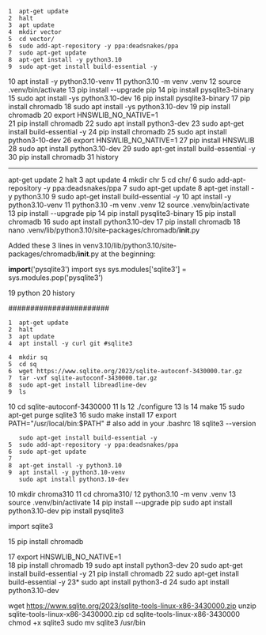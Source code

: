 
    1  apt-get update
    2  halt
    3  apt update
    4  mkdir vector
    5  cd vector/
    6  sudo add-apt-repository -y ppa:deadsnakes/ppa
    7  sudo apt-get update
    8  apt-get install -y python3.10
    9  sudo apt-get install build-essential -y
   10  apt install -y python3.10-venv
   11  python3.10 -m venv .venv
   12  source .venv/bin/activate
   13  pip install --upgrade pip
   14  pip install pysqlite3-binary
   15  sudo apt install -ys python3.10-dev
   16  pip install pysqlite3-binary
   17  pip install chromadb
   18  sudo apt install -ys python3.10-dev
   19  pip install chromadb
   20  export HNSWLIB_NO_NATIVE=1  
   21  pip install chromadb
   22  sudo apt install python3-dev
   23  sudo apt-get install build-essential -y
   24  pip install chromadb
   25  sudo apt install python3-10-dev
   26  export HNSWLIB_NO_NATIVE=1 
   27  pip install HNSWLIB
   28  sudo apt install python3.10-dev
   29  sudo apt-get install build-essential -y
   30  pip install chromadb
   31  history

------------------

apt-get update
    2  halt
    3  apt update
    4  mkdir chr
    5  cd chr/
    6  sudo add-apt-repository -y ppa:deadsnakes/ppa
    7  sudo apt-get update
    8  apt-get install -y python3.10
    9  sudo apt-get install build-essential -y
   10  apt install -y python3.10-venv
   11  python3.10 -m venv .venv
   12  source .venv/bin/activate
   13  pip install --upgrade pip
   14  pip install pysqlite3-binary
   15  pip install chromadb
   16  sudo apt install python3.10-dev
   17  pip install chromadb
   18  nano .venv/lib/python3.10/site-packages/chromadb/__init__.py 

 Added these 3 lines in venv3.10/lib/python3.10/site-packages/chromadb/__init__.py at the beginning:


__import__('pysqlite3')
import sys
sys.modules['sqlite3'] = sys.modules.pop('pysqlite3') 


 19  python
   20  history


#######################

    1  apt-get update
    2  halt
    3  apt update
    4  apt install -y curl git #sqlite3

    4  mkdir sq
    5  cd sq
    6  wget https://www.sqlite.org/2023/sqlite-autoconf-3430000.tar.gz
    7  tar -vxf sqlite-autoconf-3430000.tar.gz 
    8  sudo apt-get install libreadline-dev
    9  ls
   10  cd sqlite-autoconf-3430000
   11  ls
   12  ./configure
   13  ls
   14  make
   15  sudo apt-get purge sqlite3
   16  sudo make install
   17  export PATH="/usr/local/bin:$PATH"  # also add in your .bashrc
   18  sqlite3 --version

       sudo apt-get install build-essential -y
    5  sudo add-apt-repository -y ppa:deadsnakes/ppa
    6  sudo apt-get update
    7  
    8  apt-get install -y python3.10
    9  apt install -y python3.10-venv
       sudo apt install python3.10-dev
   10  mkdir chroma310
   11  cd chroma310/
   12  python3.10 -m venv .venv
   13  source .venv/bin/activate
   14  pip install --upgrade pip
sudo apt install python3.10-dev
pip install pysqlite3

import sqlite3


   15  pip install chromadb
   


   17  export HNSWLIB_NO_NATIVE=1  
   18  pip install chromadb
   19  sudo apt install python3-dev
   20  sudo apt-get install build-essential -y
   21  pip install chromadb
   22  sudo apt-get install build-essential -y
   23* sudo apt install python3-d
   24  sudo apt install python3.10-dev

wget https://www.sqlite.org/2023/sqlite-tools-linux-x86-3430000.zip
unzip sqlite-tools-linux-x86-3430000.zip
cd sqlite-tools-linux-x86-3430000
chmod +x sqlite3
sudo mv sqlite3 /usr/bin




